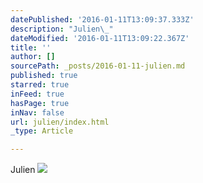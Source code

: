 ```yaml
---
datePublished: '2016-01-11T13:09:37.333Z'
description: "Julien\_"
dateModified: '2016-01-11T13:09:22.367Z'
title: ''
author: []
sourcePath: _posts/2016-01-11-julien.md
published: true
starred: true
inFeed: true
hasPage: true
inNav: false
url: julien/index.html
_type: Article

---
```

Julien ![](https://the-grid-user-content.s3-us-west-2.amazonaws.com/33c2daeb-0fc3-4a7c-8161-181baa5b0d90.jpg)